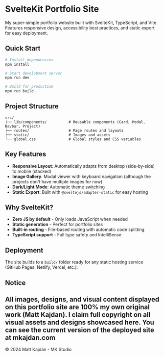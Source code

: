 # SvelteKit Portfolio Site

My super-simple portfolio website built with SvelteKit, TypeScript, and Vite. Features responsive design, accessibility best practices, and static export for easy deployment.

## Quick Start

```bash
# Install dependencies
npm install

# Start development server
npm run dev

# Build for production
npm run build
```

## Project Structure

```
src/
├── lib/components/          # Reusable components (Card, Modal, Navbar, Project)
├── routes/                  # Page routes and layouts
├── static/                  # Images and assets
└── global.css               # Global styles and CSS variables
```

## Key Features

- **Responsive Layout**: Automatically adapts from desktop (side-by-side) to mobile (stacked)
- **Image Gallery**: Modal viewer with keyboard navigation (although the projects don't have multiple images for now)
- **Dark/Light Mode**: Automatic theme switching
- **Static Export**: Built with `@sveltejs/adapter-static` for easy hosting

## Why SvelteKit?

- **Zero JS by default** - Only loads JavaScript when needed
- **Static generation** - Perfect for portfolio sites
- **Built-in routing** - File-based routing with automatic code splitting
- **TypeScript support** - Full type safety and IntelliSense

## Deployment

The site builds to a `build/` folder ready for any static hosting service (GitHub Pages, Netlify, Vercel, etc.).

## Notice

**All images, designs, and visual content displayed on this portfolio site are 100% my own original work (Matt Kajdan). I claim full copyright on all visual assets and designs showcased here.**
You can see the current version of the deployed site at mkajdan.com
---

© 2024 Matt Kajdan - MK Studio
